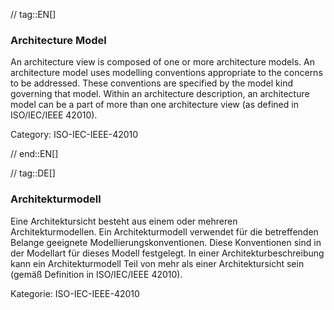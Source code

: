 // tag::EN[]
### Architecture Model

An architecture view is composed of one or more architecture models. An architecture model uses modelling conventions appropriate to the concerns to be addressed. These conventions are specified by the model kind governing that model. Within an architecture description, an architecture model can be a part of more than one architecture view (as defined in ISO/IEC/IEEE 42010).

Category: ISO-IEC-IEEE-42010




// end::EN[]

// tag::DE[]
### Architekturmodell

Eine Architektursicht besteht aus einem oder mehreren
Architekturmodellen. Ein Architekturmodell verwendet für die
betreffenden Belange geeignete Modellierungskonventionen. Diese
Konventionen sind in der Modellart für dieses Modell festgelegt. In
einer Architekturbeschreibung kann ein Architekturmodell Teil von mehr
als einer Architektursicht sein (gemäß Definition in ISO/IEC/IEEE
42010).

Kategorie: ISO-IEC-IEEE-42010
